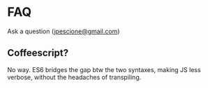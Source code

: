 # FAQ

Ask a question ([jpescione@gmail.com](mailto:jpescione@gmail.com))

## Coffeescript?
No way. ES6 bridges the gap btw the two syntaxes, making JS less verbose, without the headaches of transpiling.
